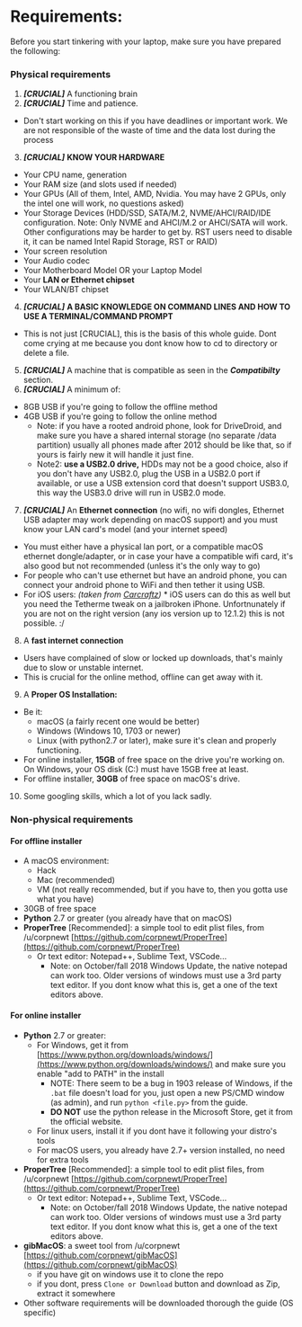 # Requirements:

Before you start tinkering with your laptop, make sure you have prepared the following:

### Physical requirements

1. **_[CRUCIAL]_** A functioning brain
2. **_[CRUCIAL]_** Time and patience.
 * Don't start working on this if you have deadlines or important work. We are not responsible of the waste of time and the data lost during the process
3. **_[CRUCIAL]_** **KNOW YOUR HARDWARE**
  * Your CPU name, generation
  * Your RAM size \(and slots used if needed\)
  * Your GPUs \(All of them, Intel, AMD, Nvidia. You may have 2 GPUs, only the intel one will work, no questions asked\)
  * Your Storage Devices \(HDD/SSD, SATA/M.2, NVME/AHCI/RAID/IDE configuration. Note: Only NVME and AHCI/M.2 or AHCI/SATA will work. Other configurations may be harder to get by. RST users need to disable it, it can be named Intel Rapid Storage, RST or RAID\)
  * Your screen resolution
  * Your Audio codec
  * Your Motherboard Model OR your Laptop Model
  * Your **LAN or Ethernet chipset**
  * Your WLAN/BT chipset
4. **_[CRUCIAL]_** **A BASIC KNOWLEDGE ON COMMAND LINES AND HOW TO USE A TERMINAL/COMMAND PROMPT**
  * This is not just \[CRUCIAL\], this is the basis of this whole guide. Dont come crying at me because you dont know how to cd to directory or delete a file.
5. **_[CRUCIAL]_** A machine that is compatible as seen in the ***Compatibilty*** section.
6. **_[CRUCIAL]_** A minimum of:
  * 8GB USB if you're going to follow the offline method
  * 4GB USB if you're going to follow the online method
     * Note: if you have a rooted android phone, look for DriveDroid, and make sure you have a shared internal storage \(no separate /data partition\) usually all phones made after 2012 should be like that, so if yours is fairly new it will handle it just fine.
     * Note2: **use a USB2.0 drive,** HDDs may not be a good choice, also if you don't have any USB2.0, plug the USB in a USB2.0 port if available, or use a USB extension cord that doesn't support USB3.0, this way the USB3.0 drive will run in USB2.0 mode.
7. _**\[CRUCIAL\]**_ An **Ethernet connection** \(no wifi, no wifi dongles, Ethernet USB adapter may work depending on macOS support\) and you must know your LAN card's model \(and your internet speed\)
  * You must either have a physical lan port, or a compatible macOS ethernet dongle/adapter, or in case your have a compatible wifi card, it's also good but not recommended \(unless it's the only way to go\)
  * For people who can't use ethernet but have an android phone, you can connect your android phone to WiFi and then tether it using USB.
  * For iOS users: *(taken from [Carcraftz](https://github.com/Carcraftz))*
  		* iOS users can do this as well but you need the Tetherme tweak on a jailbroken iPhone. Unfortnunately if you are not on the right version (any ios version up to 12.1.2) this is not possible. :/
8. A **fast internet connection**
  * Users have complained of slow or locked up downloads, that's mainly due to slow or unstable internet.
  * This is crucial for the online method, offline can get away with it.
9. A **Proper OS Installation:**
  * Be it:
     * macOS \(a fairly recent one would be better\)
     * Windows \(Windows 10, 1703 or newer\)
     * Linux \(with python2.7 or later\), make sure it's clean and properly functioning.
  * For online installer, **15GB** of free space on the drive you're working on. On Windows, your OS disk (C:) must have 15GB free at least.
  * For offline installer, **30GB** of free space on macOS's drive.
10. Some googling skills, which a lot of you lack sadly.


### Non-physical requirements

#### For offline installer

* A macOS environment:
	* Hack
	* Mac (recommended)
	* VM (not really recommended, but if you have to, then you gotta use what you have)
* 30GB of free space
* **Python** 2.7 or greater (you already have that on macOS)
* **ProperTree** \[Recommended\]: a simple tool to edit plist files, from /u/corpnewt [https://github.com/corpnewt/ProperTree](https://github.com/corpnewt/ProperTree)
  * Or text editor: Notepad++, Sublime Text, VSCode...
    * Note: on October/fall 2018 Windows Update, the native notepad can work too. Older versions of windows must use a 3rd party text editor. If you dont know what this is, get a one of the text editors above.

#### For online installer

* **Python** 2.7 or greater:
  * For Windows, get it from [https://www.python.org/downloads/windows/](https://www.python.org/downloads/windows/) and make sure you enable "add to PATH" in the install
     * NOTE: There seem to be a bug in 1903 release of Windows, if the `.bat` file doesn't load for you, just open a new PS/CMD window \(as admin\), and run `python <file.py>` from the guide.
     * **DO NOT** use the python release in the Microsoft Store, get it from the official website.
  * For linux users, install it if you dont have it following your distro's tools
  * For macOS users, you already have 2.7+ version installed, no need for extra tools
* **ProperTree** \[Recommended\]: a simple tool to edit plist files, from /u/corpnewt [https://github.com/corpnewt/ProperTree](https://github.com/corpnewt/ProperTree)
  * Or text editor: Notepad++, Sublime Text, VSCode...
    * Note: on October/fall 2018 Windows Update, the native notepad can work too. Older versions of windows must use a 3rd party text editor. If you dont know what this is, get a one of the text editors above.
* **gibMacOS**: a sweet tool from /u/corpnewt [https://github.com/corpnewt/gibMacOS](https://github.com/corpnewt/gibMacOS)
  * if you have git on windows use it to clone the repo
  * if you dont, press `Clone or Download` button and download as Zip, extract it somewhere
* Other software requirements will be downloaded thorough the guide \(OS specific\)